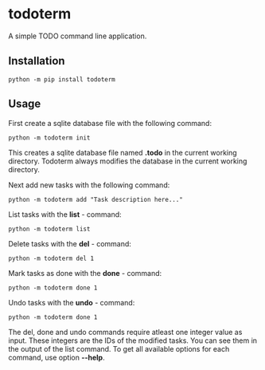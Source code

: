 # todoterm

A simple TODO command line application.


## Installation

    python -m pip install todoterm


## Usage

First create a sqlite database file with the following command:

    python -m todoterm init


This creates a sqlite database file named **.todo** in the current working directory.
Todoterm always modifies the database in the current working directory.


Next add new tasks with the following command:

    python -m todoterm add "Task description here..."


List tasks with the **list** - command:

    python -m todoterm list


Delete tasks with the **del** - command:

    python -m todoterm del 1


Mark tasks as done with the **done** - command:

    python -m todoterm done 1


Undo tasks with the **undo** - command:

    python -m todoterm done 1


The del, done and undo commands require atleast one integer value as input.
These integers are the IDs of the modified tasks. You can see them in the output of the
list command. To get all available options for each command, use option **--help**.